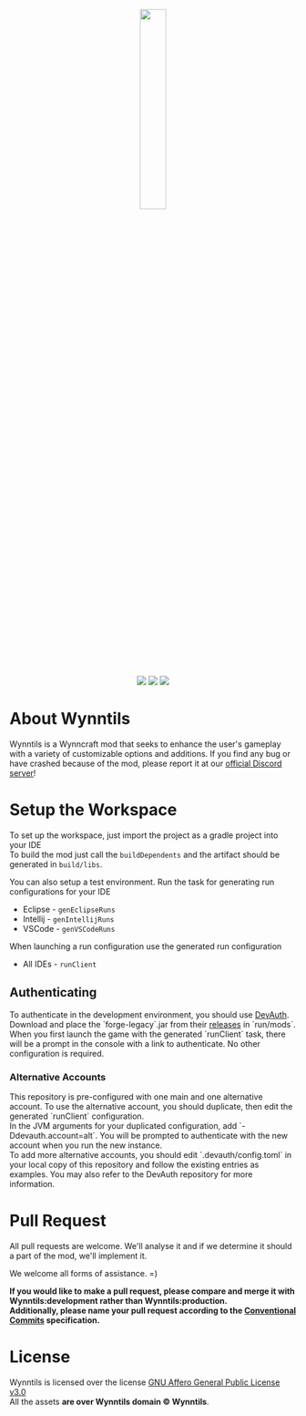 <p align="center">
<img src="http://cdn.wynntils.com/wynntils%20logo%20-%20w%20paintstroke.png" width=30%>
<br>
<a href="https://discord.gg/ve49m9J"><img src="https://discordapp.com/api/guilds/394189072635133952/widget.png"></a>
<a href="http://ci.wynntils.com/job/Wynntils/"><img src="http://ci.wynntils.com/buildStatus/icon?job=Wynntils"></a>
<a href="https://github.com/Wynntils/Wynntils/blob/development/LICENSE"><img src="https://img.shields.io/badge/license-AGPL%203.0-green.svg"></a>
</p>

About Wynntils
========
Wynntils is a Wynncraft mod that seeks to enhance the user's gameplay with a variety of customizable options and additions.
If you find any bug or have crashed because of the mod, please report it at our <a href="https://discord.gg/SZuNem8">official Discord server</a>!

Setup the Workspace
========
To set up the workspace, just import the project as a gradle project into your IDE
<br> To build the mod just call the `buildDependents` and the artifact should be generated in `build/libs`.

You can also setup a test environment. Run the task for generating run configurations for your IDE

* Eclipse - `genEclipseRuns`
* Intellij - `genIntellijRuns`
* VSCode - `genVSCodeRuns`

When launching a run configuration use the generated run configuration

* All IDEs - `runClient`

<h2>Authenticating</h2>
To authenticate in the development environment, you should use <a href="https://github.com/DJtheRedstoner/DevAuth">DevAuth</a>.
Download and place the `forge-legacy`.jar from their <a href="https://github.com/DJtheRedstoner/DevAuth/releases">releases</a> in `run/mods`.
<br> When you first launch the game with the generated `runClient` task, there will be a prompt in the console with a link to authenticate.
No other configuration is required.

<h3>Alternative Accounts</h3>
This repository is pre-configured with one main and one alternative account.
To use the alternative account, you should duplicate, then edit the generated `runClient` configuration.
<br> In the JVM arguments for your duplicated configuration, add `-Ddevauth.account=alt`.
You will be prompted to authenticate with the new account when you run the new instance.
<br> To add more alternative accounts, you should edit `.devauth/config.toml` in your local copy of this repository and follow the existing entries as examples.
You may also refer to the DevAuth repository for more information.

Pull Request
========
All pull requests are welcome. We'll analyse it and if we determine it should a part of the mod, we'll implement it.

We welcome all forms of assistance. =)

<strong>If you would like to make a pull request, please compare and merge it with Wynntils:development rather than Wynntils:production.
<br>Additionally, please name your pull request according to the <a href="https://www.conventionalcommits.org/en/v1.0.0/#summary">Conventional Commits</a> specification.</strong>

License
========

Wynntils is licensed over the license [GNU Affero General Public License v3.0](https://github.com/Wynntils/Wynntils/blob/development/LICENSE)<br>
All the assets **are over Wynntils domain © Wynntils**.
